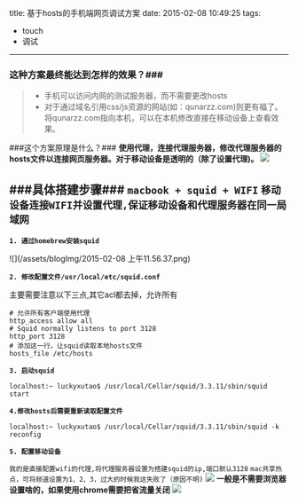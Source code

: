 title: 基于hosts的手机端网页调试方案
date: 2015-02-08 10:49:25
tags:
- touch
- 调试
---
### 这种方案最终能达到怎样的效果？###
> * 手机可以访问内网的测试服务器，而不需要更改hosts
> * 对于通过域名引用css/js资源的网站(如：qunarzz.com)则更有福了。将qunarzz.com指向本机，可以在本机修改直接在移动设备上查看效果。

<!-- more -->

###这个方案原理是什么？###
**使用代理，连接代理服务器，修改代理服务器的hosts文件以连接网页服务器。对于移动设备是透明的（除了设置代理)。**
![](/assets/blogImg/ca88876ac1ff7c46d9b6bed743575542_articlex.png)

###具体搭建步骤###
**`macbook + squid + WIFI`**
**`移动设备连接WIFI并设置代理,保证移动设备和代理服务器在同一局域网`**
---
**`1. 通过homebrew安装squid`**

![](/assets/blogImg/2015-02-08 上午11.56.37.png)

**`2. 修改配置文件/usr/local/etc/squid.conf`**

主要需要注意以下三点,其它acl都去掉，允许所有
```shell
# 允许所有客户端使用代理
http_access allow all
# Squid normally listens to port 3128
http_port 3128
# 添加这一行，让squid读取本地hosts文件
hosts_file /etc/hosts 
```
**`3. 启动squid`**

```shell
localhost:~ luckyxutao$ /usr/local/Cellar/squid/3.3.11/sbin/squid start
```
**`4.修改hosts后需要重新读取配置文件`**

```shell
localhost:~ luckyxutao$ /usr/local/Cellar/squid/3.3.11/sbin/squid -k reconfig
```
**`5. 配置移动设备`**

`我的是直接配置wifi的代理,将代理服务器设置为搭建squid的ip,端口默认3128`
`mac共享热点，可将频道设置为1、2、3，过大的时候我这失败了（原因不明)`
![](/assets/blogImg/S50208-123053.jpg)
**一般是不需要浏览器设置啥的，如果使用chrome需要把省流量关闭**
![](/assets/blogImg/S50208-123431.jpg)